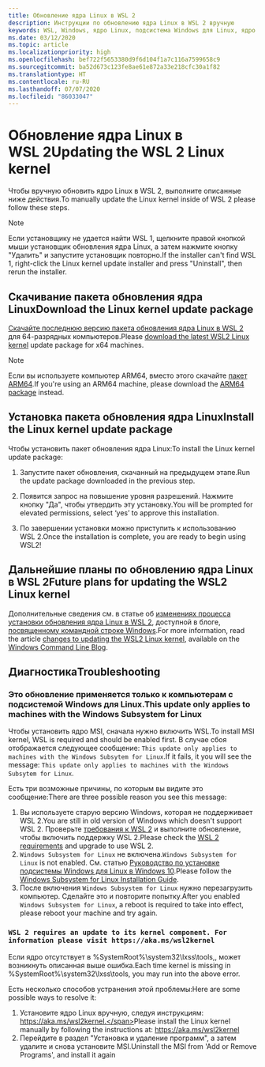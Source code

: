 ```yaml
---
title: Обновление ядра Linux в WSL 2
description: Инструкции по обновлению ядра Linux в WSL 2 вручную
keywords: WSL, Windows, ядро Linux, подсистема Windows для Linux, ядро
ms.date: 03/12/2020
ms.topic: article
ms.localizationpriority: high
ms.openlocfilehash: bef722f5653380d9f6d104f1a7c116a7599658c9
ms.sourcegitcommit: ba52d673c123fe8ae61e872a33e218cfc30a1f82
ms.translationtype: HT
ms.contentlocale: ru-RU
ms.lasthandoff: 07/07/2020
ms.locfileid: "86033047"
---
```

# <a name="updating-the-wsl-2-linux-kernel"></a><span data-ttu-id="26e1b-104">Обновление ядра Linux в WSL 2</span><span class="sxs-lookup"><span data-stu-id="26e1b-104">Updating the WSL 2 Linux kernel</span></span>

<span data-ttu-id="26e1b-105">Чтобы вручную обновить ядро Linux в WSL 2, выполните описанные ниже действия.</span><span class="sxs-lookup"><span data-stu-id="26e1b-105">To manually update the Linux kernel inside of WSL 2 please follow these steps.</span></span>

> [!NOTE] 
> <span data-ttu-id="26e1b-106">Если установщику не удается найти WSL 1, щелкните правой кнопкой мыши установщик обновления ядра Linux, а затем нажмите кнопку "Удалить" и запустите установщик повторно.</span><span class="sxs-lookup"><span data-stu-id="26e1b-106">If the installer can't find WSL 1, right-click the Linux kernel update installer and press "Uninstall", then rerun the installer.</span></span>

## <a name="download-the-linux-kernel-update-package"></a><span data-ttu-id="26e1b-107">Скачивание пакета обновления ядра Linux</span><span class="sxs-lookup"><span data-stu-id="26e1b-107">Download the Linux kernel update package</span></span>

<span data-ttu-id="26e1b-108">[Скачайте последнюю версию пакета обновления ядра Linux в WSL 2](https://wslstorestorage.blob.core.windows.net/wslblob/wsl_update_x64.msi) для 64-разрядных компьютеров.</span><span class="sxs-lookup"><span data-stu-id="26e1b-108">Please [download the latest WSL2 Linux kernel](https://wslstorestorage.blob.core.windows.net/wslblob/wsl_update_x64.msi) update package for x64 machines.</span></span>

> [!NOTE]
> <span data-ttu-id="26e1b-109">Если вы используете компьютер ARM64, вместо этого скачайте [пакет ARM64](https://wslstorestorage.blob.core.windows.net/wslblob/wsl_update_arm64.msi).</span><span class="sxs-lookup"><span data-stu-id="26e1b-109">If you're using an ARM64 machine, please download the [ARM64 package](https://wslstorestorage.blob.core.windows.net/wslblob/wsl_update_arm64.msi) instead.</span></span>

## <a name="install-the-linux-kernel-update-package"></a><span data-ttu-id="26e1b-110">Установка пакета обновления ядра Linux</span><span class="sxs-lookup"><span data-stu-id="26e1b-110">Install the Linux kernel update package</span></span>

<span data-ttu-id="26e1b-111">Чтобы установить пакет обновления ядра Linux:</span><span class="sxs-lookup"><span data-stu-id="26e1b-111">To install the Linux kernel update package:</span></span>

  1. <span data-ttu-id="26e1b-112">Запустите пакет обновления, скачанный на предыдущем этапе.</span><span class="sxs-lookup"><span data-stu-id="26e1b-112">Run the update package downloaded in the previous step.</span></span>

  2. <span data-ttu-id="26e1b-113">Появится запрос на повышение уровня разрешений. Нажмите кнопку "Да", чтобы утвердить эту установку.</span><span class="sxs-lookup"><span data-stu-id="26e1b-113">You will be prompted for elevated permissions, select ‘yes’ to approve this installation.</span></span>

  3. <span data-ttu-id="26e1b-114">По завершении установки можно приступить к использованию WSL 2.</span><span class="sxs-lookup"><span data-stu-id="26e1b-114">Once the installation is complete, you are ready to begin using WSL2!</span></span>

## <a name="future-plans-for-updating-the-wsl2-linux-kernel"></a><span data-ttu-id="26e1b-115">Дальнейшие планы по обновлению ядра Linux в WSL 2</span><span class="sxs-lookup"><span data-stu-id="26e1b-115">Future plans for updating the WSL2 Linux kernel</span></span>

<span data-ttu-id="26e1b-116">Дополнительные сведения см. в статье об [изменениях процесса установки обновления ядра Linux в WSL 2](https://devblogs.microsoft.com/commandline/wsl2-will-be-generally-available-in-windows-10-version-2004), доступной в блоге, [посвященному командной строке Windows](https://aka.ms/cliblog).</span><span class="sxs-lookup"><span data-stu-id="26e1b-116">For more information, read the article [changes to updating the WSL2 Linux kernel](https://devblogs.microsoft.com/commandline/wsl2-will-be-generally-available-in-windows-10-version-2004), available on the [Windows Command Line Blog](https://aka.ms/cliblog).</span></span>

## <a name="troubleshooting"></a><span data-ttu-id="26e1b-117">Диагностика</span><span class="sxs-lookup"><span data-stu-id="26e1b-117">Troubleshooting</span></span>

### <a name="this-update-only-applies-to-machines-with-the-windows-subsystem-for-linux"></a><span data-ttu-id="26e1b-118">Это обновление применяется только к компьютерам с подсистемой Windows для Linux.</span><span class="sxs-lookup"><span data-stu-id="26e1b-118">This update only applies to machines with the Windows Subsystem for Linux</span></span>
<span data-ttu-id="26e1b-119">Чтобы установить ядро MSI, сначала нужно включить WSL.</span><span class="sxs-lookup"><span data-stu-id="26e1b-119">To install MSI kernel, WSL is required and should be enabled first.</span></span> <span data-ttu-id="26e1b-120">В случае сбоя отображается следующее сообщение: `This update only applies to machines with the Windows Subsytem for Linux`.</span><span class="sxs-lookup"><span data-stu-id="26e1b-120">If it fails, it you will see the message: `This update only applies to machines with the Windows Subsytem for Linux`.</span></span> 

<span data-ttu-id="26e1b-121">Есть три возможные причины, по которым вы видите это сообщение:</span><span class="sxs-lookup"><span data-stu-id="26e1b-121">There are three possible reason you see this message:</span></span>

1. <span data-ttu-id="26e1b-122">Вы используете старую версию Windows, которая не поддерживает WSL 2.</span><span class="sxs-lookup"><span data-stu-id="26e1b-122">You are still in old version of Windows which doesn't support WSL 2.</span></span> <span data-ttu-id="26e1b-123">Проверьте [требования к WSL 2](https://docs.microsoft.com/windows/wsl/install-win10#update-to-wsl-2) и выполните обновление, чтобы включить поддержку WSL 2.</span><span class="sxs-lookup"><span data-stu-id="26e1b-123">Please check the [WSL 2 requirements](https://docs.microsoft.com/windows/wsl/install-win10#update-to-wsl-2) and upgrade to use WSL 2.</span></span> 
2. <span data-ttu-id="26e1b-124">`Windows Subsystem for Linux` не включена.</span><span class="sxs-lookup"><span data-stu-id="26e1b-124">`Windows Subsystem for Linux` is not enabled.</span></span> <span data-ttu-id="26e1b-125">См. статью [Руководство по установке подсистемы Windows для Linux в Windows 10](https://docs.microsoft.com/windows/wsl/install-win10).</span><span class="sxs-lookup"><span data-stu-id="26e1b-125">Please follow the [Windows Subsystem for Linux Installation Guide](https://docs.microsoft.com/windows/wsl/install-win10).</span></span>
3. <span data-ttu-id="26e1b-126">После включения `Windows Subsystem for Linux` нужно перезагрузить компьютер. Сделайте это и повторите попытку.</span><span class="sxs-lookup"><span data-stu-id="26e1b-126">After you enabled `Windows Subsystem for Linux`, a reboot is required to take into effect, please reboot your machine and try again.</span></span>

### `WSL 2 requires an update to its kernel component. For information please visit https://aka.ms/wsl2kernel`

<span data-ttu-id="26e1b-127">Если ядро отсутствует в %SystemRoot%\system32\lxss\tools\,, может возникнуть описанная выше ошибка.</span><span class="sxs-lookup"><span data-stu-id="26e1b-127">Each time kernel is missing in %SystemRoot%\system32\lxss\tools\, you may run into the above error.</span></span>

<span data-ttu-id="26e1b-128">Есть несколько способов устранения этой проблемы:</span><span class="sxs-lookup"><span data-stu-id="26e1b-128">Here are some possible ways to resolve it:</span></span>

1. <span data-ttu-id="26e1b-129">Установите ядро Linux вручную, следуя инструкциям: https://aka.ms/wsl2kernel.</span><span class="sxs-lookup"><span data-stu-id="26e1b-129">Please install the Linux kernel manually by following the instructions at: https://aka.ms/wsl2kernel</span></span>
2. <span data-ttu-id="26e1b-130">Перейдите в раздел "Установка и удаление программ", а затем удалите и снова установите MSI.</span><span class="sxs-lookup"><span data-stu-id="26e1b-130">Uninstall the MSI from 'Add or Remove Programs', and install it again</span></span>
